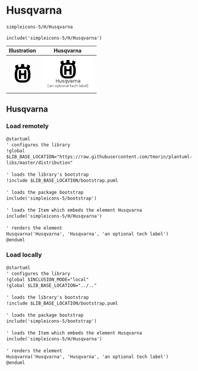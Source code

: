 # Husqvarna


```text
simpleicons-5/H/Husqvarna
```

```text
include('simpleicons-5/H/Husqvarna')
```



| Illustration | Husqvarna |
| :---: | :---: |
| ![illustration for Illustration](../../simpleicons-5/H/Husqvarna.png) | ![illustration for Husqvarna](../../simpleicons-5/H/Husqvarna.Local.png) |




## Husqvarna

### Load remotely
```plantuml
@startuml
' configures the library
!global $LIB_BASE_LOCATION="https://raw.githubusercontent.com/tmorin/plantuml-libs/master/distribution"

' loads the library's bootstrap
!include $LIB_BASE_LOCATION/bootstrap.puml

' loads the package bootstrap
include('simpleicons-5/bootstrap')

' loads the Item which embeds the element Husqvarna
include('simpleicons-5/H/Husqvarna')

' renders the element
Husqvarna('Husqvarna', 'Husqvarna', 'an optional tech label')
@enduml
```

### Load locally
```plantuml
@startuml
' configures the library
!global $INCLUSION_MODE="local"
!global $LIB_BASE_LOCATION="../.."

' loads the library's bootstrap
!include $LIB_BASE_LOCATION/bootstrap.puml

' loads the package bootstrap
include('simpleicons-5/bootstrap')

' loads the Item which embeds the element Husqvarna
include('simpleicons-5/H/Husqvarna')

' renders the element
Husqvarna('Husqvarna', 'Husqvarna', 'an optional tech label')
@enduml
```

